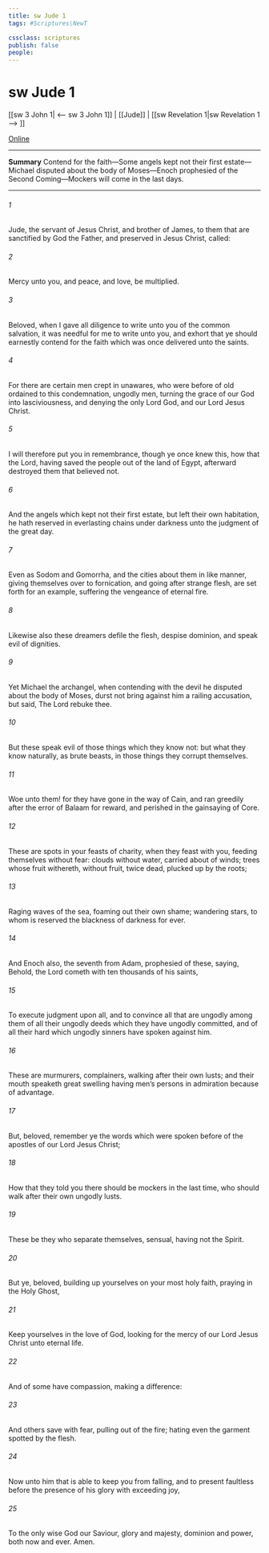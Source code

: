 ```yaml
---
title: sw Jude 1
tags: #Scriptures\NewT

cssclass: scriptures
publish: false
people:
---
```


# sw Jude 1
[[sw 3 John 1| <-- sw 3 John 1]] | [[Jude]] | [[sw Revelation 1|sw Revelation 1 --> ]]

[Online](https://churchofjesuschrist.org/study/scriptures/nt/jude/1?lang=eng)

---
__Summary__
Contend for the faith—Some angels kept not their first estate—Michael disputed about the body of Moses—Enoch prophesied of the Second Coming—Mockers will come in the last days.

---
###### 1 
Jude, the servant of Jesus Christ, and brother of James, to them that are sanctified by God the Father, and preserved in Jesus Christ,  called:

###### 2 
Mercy unto you, and peace, and love, be multiplied.

###### 3 
Beloved, when I gave all diligence to write unto you of the common salvation, it was needful for me to write unto you, and exhort  that ye should earnestly contend for the faith which was once delivered unto the saints.

###### 4 
For there are certain men crept in unawares, who were before of old ordained to this condemnation, ungodly men, turning the grace of our God into lasciviousness, and denying the only Lord God, and our Lord Jesus Christ.

###### 5 
I will therefore put you in remembrance, though ye once knew this, how that the Lord, having saved the people out of the land of Egypt, afterward destroyed them that believed not.

###### 6 
And the angels which kept not their first estate, but left their own habitation, he hath reserved in everlasting chains under darkness unto the judgment of the great day.

###### 7 
Even as Sodom and Gomorrha, and the cities about them in like manner, giving themselves over to fornication, and going after strange flesh, are set forth for an example, suffering the vengeance of eternal fire.

###### 8 
Likewise also these  dreamers defile the flesh, despise dominion, and speak evil of dignities.

###### 9 
Yet Michael the archangel, when contending with the devil he disputed about the body of Moses, durst not bring against him a railing accusation, but said, The Lord rebuke thee.

###### 10 
But these speak evil of those things which they know not: but what they know naturally, as brute beasts, in those things they corrupt themselves.

###### 11 
Woe unto them! for they have gone in the way of Cain, and ran greedily after the error of Balaam for reward, and perished in the gainsaying of Core.

###### 12 
These are spots in your feasts of charity, when they feast with you, feeding themselves without fear: clouds  without water, carried about of winds; trees whose fruit withereth, without fruit, twice dead, plucked up by the roots;

###### 13 
Raging waves of the sea, foaming out their own shame; wandering stars, to whom is reserved the blackness of darkness for ever.

###### 14 
And Enoch also, the seventh from Adam, prophesied of these, saying, Behold, the Lord cometh with ten thousands of his saints,

###### 15 
To execute judgment upon all, and to convince all that are ungodly among them of all their ungodly deeds which they have ungodly committed, and of all their hard  which ungodly sinners have spoken against him.

###### 16 
These are murmurers, complainers, walking after their own lusts; and their mouth speaketh great swelling  having men’s persons in admiration because of advantage.

###### 17 
But, beloved, remember ye the words which were spoken before of the apostles of our Lord Jesus Christ;

###### 18 
How that they told you there should be mockers in the last time, who should walk after their own ungodly lusts.

###### 19 
These be they who separate themselves, sensual, having not the Spirit.

###### 20 
But ye, beloved, building up yourselves on your most holy faith, praying in the Holy Ghost,

###### 21 
Keep yourselves in the love of God, looking for the mercy of our Lord Jesus Christ unto eternal life.

###### 22 
And of some have compassion, making a difference:

###### 23 
And others save with fear, pulling  out of the fire; hating even the garment spotted by the flesh.

###### 24 
Now unto him that is able to keep you from falling, and to present  faultless before the presence of his glory with exceeding joy,

###### 25 
To the only wise God our Saviour,  glory and majesty, dominion and power, both now and ever. Amen.

